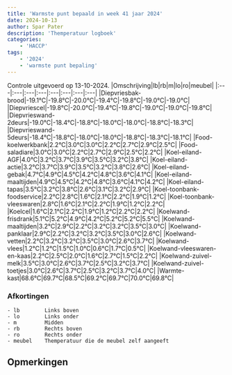 ```yaml
---
title: 'Warmste punt bepaald in week 41 jaar 2024'
date: 2024-10-13
author: Spar Pater
description: 'Themperatuur logboek'
categories:
    - 'HACCP'
tags:
    - '2024'
    - 'warmste punt bepaling'
---
```

Controle uitgevoerd op 13-10-2024.
|Omschrijving|lb|rb|m|lo|ro|meubel|
|:---|:---|:---|:---|:---|:---|:---|:---|
|Diepvriesbak-brood|-19.1°C|-19.8°C|-20.0°C|-19.4°C|-19.8°C|-19.0°C|-19.0°C|
|Diepvriescel|-19.8°C|-20.0°C|-19.4°C|-19.8°C|-19.0°C|-19.0°C|-19.8°C|
|Diepvrieswand-2deurs|-19.0°C|-18.4°C|-18.8°C|-18.0°C|-18.0°C|-18.8°C|-18.3°C|
|Diepvrieswand-5deurs|-18.4°C|-18.8°C|-18.0°C|-18.0°C|-18.8°C|-18.3°C|-18.1°C|
|Food-koelwerkbank|2.2°C|3.0°C|3.0°C|2.2°C|2.7°C|2.9°C|2.5°C|
|Food-saladiare|3.0°C|3.0°C|2.2°C|2.7°C|2.9°C|2.5°C|2.2°C|
|Koel-eiland-AGF|4.0°C|3.2°C|3.7°C|3.9°C|3.5°C|3.2°C|3.8°C|
|Koel-eiland-actie|3.2°C|3.7°C|3.9°C|3.5°C|3.2°C|3.8°C|2.6°C|
|Koel-eiland-gebak|4.7°C|4.9°C|4.5°C|4.2°C|4.8°C|3.6°C|4.1°C|
|Koel-eiland-maaltijden|4.9°C|4.5°C|4.2°C|4.8°C|3.6°C|4.1°C|4.2°C|
|Koel-eiland-tapas|3.5°C|3.2°C|3.8°C|2.6°C|3.1°C|3.2°C|2.9°C|
|Koel-toonbank-foodservice|2.2°C|2.8°C|1.6°C|2.1°C|2.2°C|1.9°C|1.2°C|
|Koel-toonbank-vleeswaren|2.8°C|1.6°C|2.1°C|2.2°C|1.9°C|1.2°C|2.2°C|
|Koelcel|1.6°C|2.1°C|2.2°C|1.9°C|1.2°C|2.2°C|2.2°C|
|Koelwand-frisdrank|5.1°C|5.2°C|4.9°C|4.2°C|5.2°C|5.2°C|5.5°C|
|Koelwand-maaltijden|3.2°C|2.9°C|2.2°C|3.2°C|3.2°C|3.5°C|3.0°C|
|Koelwand-panklaar|2.9°C|2.2°C|3.2°C|3.2°C|3.5°C|3.0°C|2.6°C|
|Koelwand-vetten|2.2°C|3.2°C|3.2°C|3.5°C|3.0°C|2.6°C|3.7°C|
|Koelwand-vlees|1.2°C|1.2°C|1.5°C|1.0°C|0.6°C|1.7°C|0.5°C|
|Koelwand-vleeswaren-en-kaas|2.2°C|2.5°C|2.0°C|1.6°C|2.7°C|1.5°C|2.2°C|
|Koelwand-zuivel-melk|3.5°C|3.0°C|2.6°C|3.7°C|2.5°C|3.2°C|3.7°C|
|Koelwand-zuivel-toetjes|3.0°C|2.6°C|3.7°C|2.5°C|3.2°C|3.7°C|4.0°C|
|Warmte-kast|68.6°C|69.7°C|68.5°C|69.2°C|69.7°C|70.0°C|69.8°C|

### Afkortingen
    - lb        Links boven
    - lo        Links onder
    - m         Midden
    - rb        Rechts boven
    - ro        Rechts onder
    - meubel    Themperatuur die de meubel zelf aangeeft

## Opmerkingen


